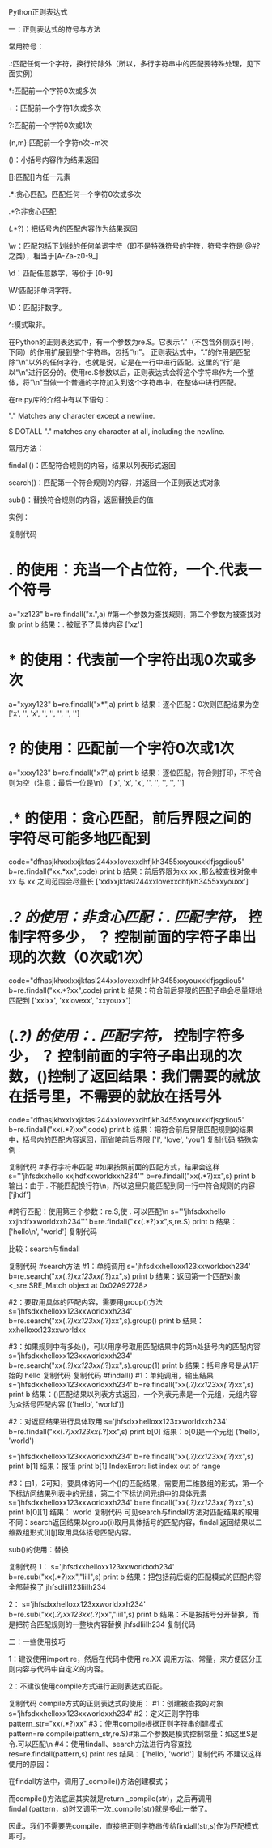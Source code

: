 Python正则表达式

一：正则表达式的符号与方法

常用符号：

.:匹配任何一个字符，换行符除外（所以，多行字符串中的匹配要特殊处理，见下面实例）

*:匹配前一个字符0次或多次

+：匹配前一个字符1次或多次

?:匹配前一个字符0次或1次

{n,m}:匹配前一个字符n次~m次

()：小括号内容作为结果返回

[]:匹配[]内任一元素

.*:贪心匹配，匹配任何一个字符0次或多次

.*?:非贪心匹配

(.*?)：把括号内的匹配内容作为结果返回

\w：匹配包括下划线的任何单词字符（即不是特殊符号的字符，符号字符是!@#?之类），相当于[A-Za-z0-9_]

\d：匹配任意数字，等价于 [0-9]

\W:匹配非单词字符。

\D：匹配非数字。

^:模式取非。

在Python的正则表达式中，有一个参数为re.S。它表示“.”（不包含外侧双引号，下同）的作用扩展到整个字符串，包括“\n”。
 正则表达式中，“.”的作用是匹配除“\n”以外的任何字符，也就是说，它是在一行中进行匹配。这里的“行”是以“\n”进行区分的。使用re.S参数以后，正则表达式会将这个字符串作为一个整体，将“\n”当做一个普通的字符加入到这个字符串中，在整体中进行匹配。

在re.py库的介绍中有以下语句：

"." Matches any character except a newline.

S DOTALL "." matches any character at all, including the newline.


常用方法：

findall()：匹配符合规则的内容，结果以列表形式返回

search()：匹配第一个符合规则的内容，并返回一个正则表达式对象

sub()：替换符合规则的内容，返回替换后的值

 

实例：

复制代码
# . 的使用：充当一个占位符，一个.代表一个符号
a="xz123"
b=re.findall("x.",a)  #第一个参数为查找规则，第二个参数为被查找对象
print b
结果：. 被赋予了具体内容
['xz']


# * 的使用：代表前一个字符出现0次或多次
a="xyxy123"
b=re.findall("x*",a)
print b
结果：逐个匹配：0次则匹配结果为空
['x', '', 'x', '', '', '', '', '']

# ? 的使用：匹配前一个字符0次或1次
a="xxxy123"
b=re.findall("x?",a)
print b
结果：逐位匹配，符合则打印，不符合则为空（注意：最后一位是\n）
['x', 'x', 'x', '', '', '', '', '']

# .* 的使用：贪心匹配，前后界限之间的字符尽可能多地匹配到
code="dfhasjkhxxIxxjkfasl244xxlovexxdhfjkh3455xxyouxxklfjsgdiou5"
b=re.findall("xx.*xx",code)
print b
结果：前后界限为xx  xx ,那么被查找对象中xx 与 xx 之间范围会尽量长
['xxIxxjkfasl244xxlovexxdhfjkh3455xxyouxx']

# .*? 的使用：非贪心匹配：. 匹配字符，* 控制字符多少， ？ 控制前面的字符子串出现的次数（0次或1次）
code="dfhasjkhxxIxxjkfasl244xxlovexxdhfjkh3455xxyouxxklfjsgdiou5"
b=re.findall("xx.*?xx",code)
print b
结果：符合前后界限的匹配子串会尽量短地匹配到
['xxIxx', 'xxlovexx', 'xxyouxx']

# (.*?) 的使用：. 匹配字符，* 控制字符多少， ？ 控制前面的字符子串出现的次数，()控制了返回结果：我们需要的就放在括号里，不需要的就放在括号外
code="dfhasjkhxxIxxjkfasl244xxlovexxdhfjkh3455xxyouxxklfjsgdiou5"
b=re.findall("xx(.*?)xx",code)
print b
结果：把符合前后界限匹配规则的结果中，括号内的匹配内容返回，而省略前后界限
['I', 'love', 'you']
复制代码
特殊实例：

复制代码
#多行字符串匹配
#如果按照前面的匹配方式，结果会这样
s='''jhfsdxxhello
xxjhdfxxworldxxh234'''
b=re.findall("xx(.*?)xx",s)
print b
输出：由于 . 不能匹配换行符\n，所以这里只能匹配到同一行中符合规则的内容
['jhdf']

#跨行匹配：使用第三个参数：re.S,使 . 可以匹配\n
s='''jhfsdxxhello
xxjhdfxxworldxxh234'''
b=re.findall("xx(.*?)xx",s,re.S)
print b
结果：
['hello\n', 'world']
复制代码
 

比较：search与findall

复制代码
#search方法
#1：单纯调用
s='jhfsdxxhelloxx123xxworldxxh234'
b=re.search("xx(.*?)xx123xx(.*?)xx",s)
print b
结果：返回第一个匹配对象
<_sre.SRE_Match object at 0x02A92728>

#2：要取用具体的匹配内容，需要用group()方法
s='jhfsdxxhelloxx123xxworldxxh234'
b=re.search("xx(.*?)xx123xx(.*?)xx",s).group()
print b
结果：
xxhelloxx123xxworldxx

#3：如果规则中有多处()，可以用序号取用匹配结果中的第n处括号内的匹配内容
s='jhfsdxxhelloxx123xxworldxxh234'
b=re.search("xx(.*?)xx123xx(.*?)xx",s).group(1)
print b
结果：括号序号是从1开始的
hello
复制代码
复制代码
#findall()
#1：单纯调用，输出结果
s='jhfsdxxhelloxx123xxworldxxh234'
b=re.findall("xx(.*?)xx123xx(.*?)xx",s)
print b
结果：()匹配结果以列表方式返回，一个列表元素是一个元组，元组内容为众括号匹配内容
[('hello', 'world')]

#2：对返回结果进行具体取用
s='jhfsdxxhelloxx123xxworldxxh234'
b=re.findall("xx(.*?)xx123xx(.*?)xx",s)
print b[0]
结果：b[0]是一个元组
('hello', 'world')

s='jhfsdxxhelloxx123xxworldxxh234'
b=re.findall("xx(.*?)xx123xx(.*?)xx",s)
print b[1]
结果：报错
    print b[1]
IndexError: list index out of range

#3：由1，2可知，要具体访问一个()的匹配结果，需要用二维数组的形式，第一个下标访问结果列表中的元组，第二个下标访问元组中的具体元素
s='jhfsdxxhelloxx123xxworldxxh234'
b=re.findall("xx(.*?)xx123xx(.*?)xx",s)
print b[0][1]
结果：
world
复制代码
可见search与findall方法对匹配结果的取用不同：search返回结果以group(i)取用具体括号的匹配内容，findall返回结果以二维数组形式[i][j]取用具体括号匹配内容。

 

sub()的使用：替换

复制代码
1：
s='jhfsdxxhelloxx123xxworldxxh234'
b=re.sub("xx(.*?)xx","IiiI",s)
print b
结果：把包括前后缀的匹配模式的匹配内容全部替换了
jhfsdIiiI123IiiIh234

2：
s='jhfsdxxhelloxx123xxworldxxh234'
b=re.sub("xx(.*?)xx123xx(.*?)xx","IiiI",s)
print b
结果：不是按括号分开替换，而是把符合匹配规则的一整块内容替换
jhfsdIiiIh234
复制代码
 

二：一些使用技巧

1：建议使用import re，然后在代码中使用 re.XX 调用方法、常量，来方便区分正则内容与代码中自定义的内容。

2：不建议使用compile方式进行正则表达式匹配。

复制代码
compile方式的正则表达式的使用：
#1：创建被查找的对象
s='jhfsdxxhelloxx123xxworldxxh234'
#2：定义正则字符串
pattern_str="xx(.*?)xx"
#3：使用compile根据正则字符串创建模式
pattern=re.compile(pattern_str,re.S)#第二个参数是模式控制常量：如这里S是令.可以匹配\n
#4：使用findall、search方法进行内容查找
res=re.findall(pattern,s)
print res
结果：
['hello', 'world']
复制代码
不建议这样使用的原因：

在findall方法中，调用了_compile()方法创建模式；

而compile()方法底层其实就是return _compile(str)，之后再调用findall(pattern，s)时又调用一次_compile(str)就是多此一举了。

因此，我们不需要先compile，直接把正则字符串传给findall(str,s)作为匹配模式即可。
